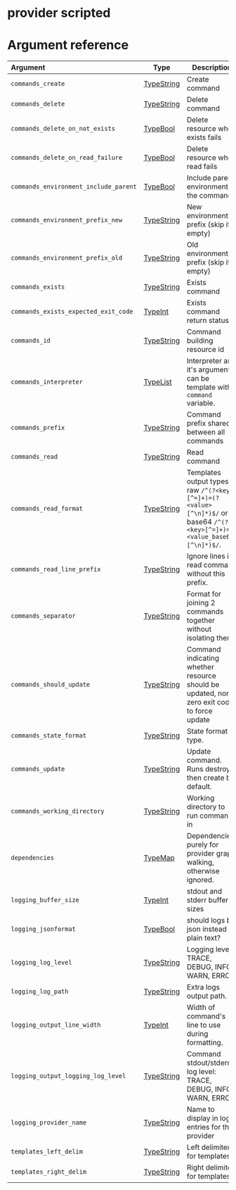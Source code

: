 
# provider scripted

# Argument reference

| Argument | Type | Description | Default |
|:---      | ---  | ---         | ---     |
| `commands_create` | [TypeString](https://www.terraform.io/docs/extend/schemas/schema-types.html#typestring) | Create command | not set |
| `commands_delete` | [TypeString](https://www.terraform.io/docs/extend/schemas/schema-types.html#typestring) | Delete command | not set |
| `commands_delete_on_not_exists` | [TypeBool](https://www.terraform.io/docs/extend/schemas/schema-types.html#typebool) | Delete resource when exists fails | `true` |
| `commands_delete_on_read_failure` | [TypeBool](https://www.terraform.io/docs/extend/schemas/schema-types.html#typebool) | Delete resource when read fails | `true` |
| `commands_environment_include_parent` | [TypeBool](https://www.terraform.io/docs/extend/schemas/schema-types.html#typebool) | Include parent environment in the command? | `true` |
| `commands_environment_prefix_new` | [TypeString](https://www.terraform.io/docs/extend/schemas/schema-types.html#typestring) | New environment prefix (skip if empty) | not set |
| `commands_environment_prefix_old` | [TypeString](https://www.terraform.io/docs/extend/schemas/schema-types.html#typestring) | Old environment prefix (skip if empty) | not set |
| `commands_exists` | [TypeString](https://www.terraform.io/docs/extend/schemas/schema-types.html#typestring) | Exists command | not set |
| `commands_exists_expected_exit_code` | [TypeInt](https://www.terraform.io/docs/extend/schemas/schema-types.html#typeint) | Exists command return status | `0` |
| `commands_id` | [TypeString](https://www.terraform.io/docs/extend/schemas/schema-types.html#typestring) | Command building resource id | not set |
| `commands_interpreter` | [TypeList](https://www.terraform.io/docs/extend/schemas/schema-types.html#typelist) | Interpreter and it's arguments, can be template with `command` variable. | not set |
| `commands_prefix` | [TypeString](https://www.terraform.io/docs/extend/schemas/schema-types.html#typestring) | Command prefix shared between all commands | not set |
| `commands_read` | [TypeString](https://www.terraform.io/docs/extend/schemas/schema-types.html#typestring) | Read command | not set |
| `commands_read_format` | [TypeString](https://www.terraform.io/docs/extend/schemas/schema-types.html#typestring) | Templates output types: raw `/^(?<key>[^=]+)=(?<value>[^\n]*)$/` or base64 `/^(?<key>[^=]+)=(?<value_base64>[^\n]*)$/`.  | `raw` |
| `commands_read_line_prefix` | [TypeString](https://www.terraform.io/docs/extend/schemas/schema-types.html#typestring) | Ignore lines in read command without this prefix. | not set |
| `commands_separator` | [TypeString](https://www.terraform.io/docs/extend/schemas/schema-types.html#typestring) | Format for joining 2 commands together without isolating them.  | `%s\n%s` |
| `commands_should_update` | [TypeString](https://www.terraform.io/docs/extend/schemas/schema-types.html#typestring) | Command indicating whether resource should be updated, non-zero exit code to force update | not set |
| `commands_state_format` | [TypeString](https://www.terraform.io/docs/extend/schemas/schema-types.html#typestring) | State format type.  | `commands_read_format` |
| `commands_update` | [TypeString](https://www.terraform.io/docs/extend/schemas/schema-types.html#typestring) | Update command. Runs destroy then create by default. | not set |
| `commands_working_directory` | [TypeString](https://www.terraform.io/docs/extend/schemas/schema-types.html#typestring) | Working directory to run commands in | not set |
| `dependencies` | [TypeMap](https://www.terraform.io/docs/extend/schemas/schema-types.html#typemap) | Dependencies purely for provider graph walking, otherwise ignored. | not set |
| `logging_buffer_size` | [TypeInt](https://www.terraform.io/docs/extend/schemas/schema-types.html#typeint) | stdout and stderr buffer sizes | `1048576` |
| `logging_jsonformat` | [TypeBool](https://www.terraform.io/docs/extend/schemas/schema-types.html#typebool) | should logs be json instead of plain text?  | `$TF_SCRIPTED_LOGGING_JSONFORMAT` != "" |
| `logging_log_level` | [TypeString](https://www.terraform.io/docs/extend/schemas/schema-types.html#typestring) | Logging level: TRACE, DEBUG, INFO, WARN, ERROR.  | `$TF_SCRIPTED_LOGGING_LOG_LEVEL` |
| `logging_log_path` | [TypeString](https://www.terraform.io/docs/extend/schemas/schema-types.html#typestring) | Extra logs output path.  | `$TF_SCRIPTED_LOGGING_LOG_PATH` |
| `logging_output_line_width` | [TypeInt](https://www.terraform.io/docs/extend/schemas/schema-types.html#typeint) | Width of command's line to use during formatting.  | `$TF_SCRIPTED_LOGGING_OUTPUT_LINE_WIDTH` |
| `logging_output_logging_log_level` | [TypeString](https://www.terraform.io/docs/extend/schemas/schema-types.html#typestring) | Command stdout/stderr log level: TRACE, DEBUG, INFO, WARN, ERROR.  | `$TF_SCRIPTED_LOGGING_OUTPUT_LOG_LEVEL` |
| `logging_provider_name` | [TypeString](https://www.terraform.io/docs/extend/schemas/schema-types.html#typestring) | Name to display in log entries for this provider | not set |
| `templates_left_delim` | [TypeString](https://www.terraform.io/docs/extend/schemas/schema-types.html#typestring) | Left delimiter for templates.  | `$TF_SCRIPTED_TEMPLATES_LEFT_DELIM` or `{{` |
| `templates_right_delim` | [TypeString](https://www.terraform.io/docs/extend/schemas/schema-types.html#typestring) | Right delimiter for templates.  | `$TF_SCRIPTED_TEMPLATES_RIGHT_DELIM` or `{{` |
